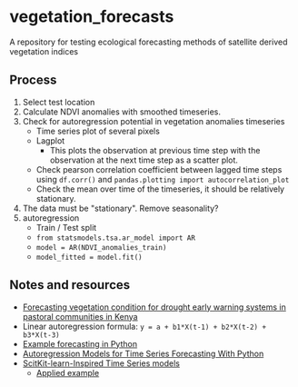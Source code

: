 # vegetation_forecasts
A repository for testing ecological forecasting methods of satellite derived vegetation indices

## Process

1. Select test location
2. Calculate NDVI anomalies with smoothed timeseries.
3. Check for autoregression potential in vegetation anomalies timeseries
   * Time series plot of several pixels
   * Lagplot
     * This plots the observation at previous time step with the observation at the next time step as a scatter plot.
   * Check pearson correlation coefficient between lagged time steps using `df.corr()` and `pandas.plotting import autocorrelation_plot`
   * Check the mean over time of the timeseries, it should be relatively stationary.
4. The data must be "stationary". Remove seasonality? 
5. autoregression
   * Train / Test split
   * `from statsmodels.tsa.ar_model import AR`
   * `model = AR(NDVI_anomalies_train)`
   * `model_fitted = model.fit()`

## Notes and resources
* [Forecasting vegetation condition for drought early warning systems in pastoral communities in Kenya](https://www.sciencedirect.com/science/article/pii/S003442572030256X)
* Linear autoregression formula: `y = a + b1*X(t-1) + b2*X(t-2) + b3*X(t-3)`
* [Example forecasting in Python](https://pythondata.com/forecasting-time-series-autoregression/)
* [Autoregression Models for Time Series Forecasting With Python](https://machinelearningmastery.com/autoregression-models-time-series-forecasting-python/)
* [ScitKit-learn-Inspired Time Series models](https://github.com/EthanRosenthal/skits)
  * [Applied example](https://www.ethanrosenthal.com/2018/03/22/time-series-for-scikit-learn-people-part2/)
